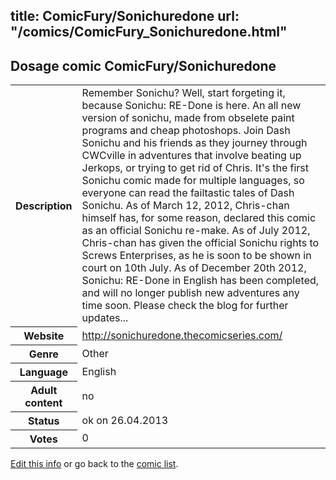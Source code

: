 title: ComicFury/Sonichuredone
url: "/comics/ComicFury_Sonichuredone.html"
---
Dosage comic ComicFury/Sonichuredone
-----------------------------------------

<p id="msg"></p>
<script type="text/javascript">
if (window.location.search === '?edit_info_mail=sent_ok') {
  var elem = document.getElementById("msg");
  elem.innerHTML = 'Edited information sucessfully sent.';
  elem.className = 'ok';
}
</script>
<table class="comicinfo">
<tr>
<th>Description</th><td>Remember Sonichu? Well, start forgeting it, because Sonichu: RE-Done is here. An all new version of sonichu, made from obselete paint programs and cheap photoshops. Join Dash Sonichu and his friends as they journey through CWCville in adventures that involve beating up Jerkops, or trying to get rid of Chris. It's the first Sonichu comic made for multiple languages, so everyone can read the failtastic tales of Dash Sonichu. As of March 12, 2012, Chris-chan himself has, for some reason, declared this comic as an official Sonichu re-make. As of July 2012, Chris-chan has given the official Sonichu rights to Screws Enterprises, as he is soon to be shown in court on 10th July. As of December 20th 2012, Sonichu: RE-Done in English has been completed, and will no longer publish new adventures any time soon. Please check the blog for further updates...</td>
</tr>
<tr>
<th>Website</th><td><a href="http://sonichuredone.thecomicseries.com/">http://sonichuredone.thecomicseries.com/</a></td>
</tr>
<tr>
<th>Genre</th><td>Other</td>
</tr>
<tr>
<th>Language</th><td>English</td>
</tr>
<tr>
<th>Adult content</th><td>no</td>
</tr>
<tr>
<th>Status</th><td>ok on 26.04.2013</td>
</tr>
<tr>
<th>Votes</th><td>0</td>
</tr>
</table>

[Edit this info](ComicFury_Sonichuredone_edit.html) or go back to the [comic list](../comic-index.html).
